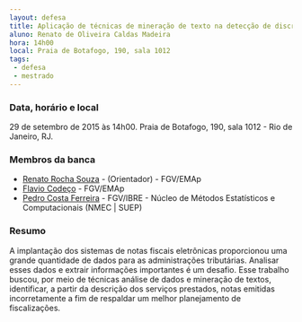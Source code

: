 ```yaml
---
layout: defesa
title: Aplicação de técnicas de mineração de texto na detecção de discrepâncias em documentos fiscais
aluno: Renato de Oliveira Caldas Madeira
hora: 14h00
local: Praia de Botafogo, 190, sala 1012
tags:
 - defesa
 - mestrado
---
```


### Data, horário e local

29 de setembro de 2015 às 14h00. Praia de Botafogo, 190, sala 1012 -
Rio de Janeiro, RJ.
 
### Membros da banca

- [Renato Rocha Souza](/people/renato.souza.html) - (Orientador) -
  FGV/EMAp
- [Flavio Codeço](/people/flavio.coelho.html) - FGV/EMAp
- [Pedro Costa Ferreira](http://lattes.cnpq.br/2228133411590933) -
  FGV/IBRE - Núcleo de Métodos Estatísticos e Computacionais (NMEC |
  SUEP)

### Resumo

A implantação dos sistemas de notas fiscais eletrônicas proporcionou
uma grande quantidade de dados para as administrações
tributárias. Analisar esses dados e extrair informações importantes é
um desafio. Esse trabalho buscou, por meio de técnicas análise de
dados e mineração de textos, identificar, a partir da descrição dos
serviços prestados, notas emitidas incorretamente a fim de respaldar
um melhor planejamento de fiscalizações.
 
